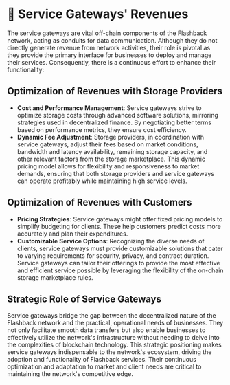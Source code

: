 # 👛 Service Gateways' Revenues

The service gateways are vital off-chain components of the Flashback network, acting as conduits for data communication. Although they do not directly generate revenue from network activities, their role is pivotal as they provide the primary interface for businesses to deploy and manage their services. Consequently, there is a continuous effort to enhance their functionality:

## Optimization of Revenues with Storage Providers

* **Cost and Performance Management**: Service gateways strive to optimize storage costs through advanced software solutions, mirroring strategies used in decentralized finance. By negotiating better terms based on performance metrics, they ensure cost efficiency.
* **Dynamic Fee Adjustment**: Storage providers, in coordination with service gateways, adjust their fees based on market conditions, bandwidth and latency availability, remaining storage capacity, and other relevant factors from the storage marketplace. This dynamic pricing model allows for flexibility and responsiveness to market demands, ensuring that both storage providers and service gateways can operate profitably while maintaining high service levels.

## Optimization of Revenues with Customers

* **Pricing Strategies**: Service gateways might offer fixed pricing models to simplify budgeting for clients. These help customers predict costs more accurately and plan their expenditures.
* **Customizable Service Options**: Recognizing the diverse needs of clients, service gateways must provide customizable solutions that cater to varying requirements for security, privacy, and contract duration. Service gateways can tailor their offerings to provide the most effective and efficient service possible by leveraging the flexibility of the on-chain storage marketplace rules.

## Strategic Role of Service Gateways

Service gateways bridge the gap between the decentralized nature of the Flashback network and the practical, operational needs of businesses. They not only facilitate smooth data transfers but also enable businesses to effectively utilize the network's infrastructure without needing to delve into the complexities of blockchain technology. This strategic positioning makes service gateways indispensable to the network's ecosystem, driving the adoption and functionality of Flashback services. Their continuous optimization and adaptation to market and client needs are critical to maintaining the network's competitive edge.
